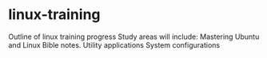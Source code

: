 # linux-training
Outline of linux training progress
Study areas will include:
Mastering Ubuntu and Linux Bible notes.
Utility applications
System configurations
